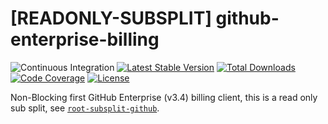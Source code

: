 # [READONLY-SUBSPLIT] github-enterprise-billing


![Continuous Integration](https://github.com/php-api-clients/github-enterprise-billing/workflows/Continuous%20Integration/badge.svg)
[![Latest Stable Version](https://poser.pugx.org/api-clients/github-enterprise-billing/v/stable.png)](https://packagist.org/packages/api-clients/github-enterprise-billing)
[![Total Downloads](https://poser.pugx.org/api-clients/github-enterprise-billing/downloads.png)](https://packagist.org/packages/api-clients/github-enterprise-billing)
[![Code Coverage](https://scrutinizer-ci.com/g/php-api-clients/github-enterprise-billing/badges/coverage.png?b==)](https://scrutinizer-ci.com/g/php-api-clients/github-enterprise-billing/?branch=)
[![License](https://poser.pugx.org/api-clients/github-enterprise-billing/license.png)](https://packagist.org/packages/api-clients/github-enterprise-billing)

Non-Blocking first GitHub Enterprise (v3.4) billing client, this is a read only sub split, see [`root-subsplit-github`](https://github.com/php-api-clients/root-subsplit-github).
